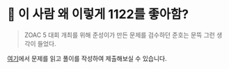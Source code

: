 # 🤔 이 사람 왜 이렇게 1122를 좋아함?

> ZOAC 5 대회 개최를 위해 준성이가 만든 문제를 검수하던 준호는 문뜩 그런 생각이 들었다.


[여기](https://www.acmicpc.net/problem/26597)에서 문제를 읽고 풀이를 작성하여 제출해보실 수 있습니다.  
